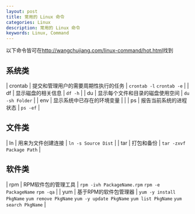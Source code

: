 ```yaml
---
layout: post
title: 常用的 Linux 命令
categories: Linux
description: 常用的 Linux 命令
keywords: Linux, Command
---
```



以下命令皆可在<http://wangchujiang.com/linux-command/hot.html>找到

## 系统类

| crontab | 提交和管理用户的需要周期性执行的任务 | `crontab -l` `crontab -e` |
| df | 显示磁盘的相关信息 | `df -h` |
| du | 显示每个文件和目录的磁盘使用空间 | `du -sh Folder` |
| env | 显示系统中已存在的环境变量 | |
| ps | 报告当前系统的进程状态 | `ps -ef` |


## 文件类

| ln | 用来为文件创建连接 | `ln -s Source Dist` |
| tar | 打包和备份 | `tar -zxvf Package Path` |


## 软件类

| rpm | RPM软件包的管理工具 | `rpm -ivh PackageName.rpm` `rpm -e PackageName` `rpm -qa` |
| yum | 基于RPM的软件包管理器 | `yum -y install PkgName` `yum remove PkgName` `yum -y update PkgName` `yum list PkgName` `yum search PkgName` |

